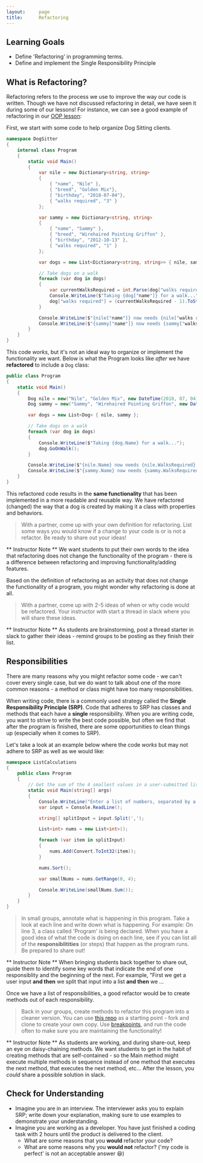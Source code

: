 ```yaml
---
layout:     page
title:      Refactoring
---
```

<!-- # Refactoring -->

## Learning Goals
* Define 'Refactoring' in programming terms.
* Define and implement the Single Responsibility Principle

## What is Refactoring?

Refactoring refers to the process we use to improve the way our code is written.  Though we have not discussed refactoring in detail, we have seen it during some of our lessons!  For instance, we can see a good example of refactoring in our [OOP lesson](/Mod1/Lessons/Week4/OOP.md):

First, we start with some code to help organize Dog Sitting clients.  

```c#
namespace DogSitter
{
    internal class Program
    {
        static void Main()
        {
            var nile = new Dictionary<string, string>
            {
                { "name", "Nile" },
                { "breed", "Golden Mix"},
                { "birthday", "2018-07-04"},
                { "walks required", "3" }
            };

            var sammy = new Dictionary<string, string>
            {
                { "name", "Sammy" },
                { "breed", "Wirehaired Pointing Griffon" },
                { "birthday", "2012-10-13" },
                { "walks required", "1" }
            };

            var dogs = new List<Dictionary<string, string>> { nile, sammy };

            // Take dogs on a walk
            foreach (var dog in dogs)
            {
                var currentWalksRequired = int.Parse(dog["walks required"]);
                Console.WriteLine($"Taking {dog["name"]} for a walk...");
                dog["walks required"] = (currentWalksRequired - 1).ToString();
            }

            Console.WriteLine($"{nile["name"]} now needs {nile["walks required"]} walks");
            Console.WriteLine($"{sammy["name"]} now needs {sammy["walks required"]} walks");
        }
    }
}
```

This code _works_, but it's not an ideal way to organize or implement the functionality we want.  Below is what the Program looks like _after_ we have **refactored** to include a `Dog` class:

```c#
public class Program
{
    static void Main()
    {
        Dog nile = new("Nile", "Golden Mix", new DateTime(2018, 07, 04), 3);
        Dog sammy = new("Sammy", "Wirehaired Pointing Griffon", new DateTime(2012, 10, 13), 1);

        var dogs = new List<Dog> { nile, sammy };

        // Take dogs on a walk
        foreach (var dog in dogs)
        {
            Console.WriteLine($"Taking {dog.Name} for a walk...");
            dog.GoOnWalk();
        }

        Console.WriteLine($"{nile.Name} now needs {nile.WalksRequired} walks");
        Console.WriteLine($"{sammy.Name} now needs {sammy.WalksRequired} walks");
    }
}
```

This refactored code results in the **same functionality** that has been implemented in a more readable and reusable way.  We have refactored (changed) the way that a dog is created by making it a class with properties and behaviors.

> With a partner, come up with your own definition for refactoring.  List some ways you would know if a change to your code is or is not a refactor. Be ready to share out your ideas!

** Instructor Note ** We want students to put their own words to the idea that refactoring does not change the functionality of the program - there is a difference between refactoring and improving functionality/adding features.

Based on the definition of refactoring as an activity that does not change the functionality of a program, you might wonder why refactoring is done at all.  

> With a partner, come up with 2-5 ideas of when or why code would be refactored.  Your instructor with start a thread in slack where you will share these ideas.

** Instructor Note **  As students are brainstorming, post a thread starter in slack to gather their ideas - remind groups to be posting as they finish their list. 

## Responsibilities

There are many reasons why you might refactor some code - we can't cover every single case, but we do want to talk about one of the more common reasons - a method or class might have too many responsibilities.

When writing code, there is a commonly used strategy called the **Single Responsibility Principle (SRP)**.  Code that adheres to SRP has classes and methods that each have a **single** responsibility.  When you are writing code, you want to strive to write the best code possible, but often we find that after the program is finished, there are some opportunities to clean things up (especially when it comes to SRP).

Let's take a look at an example below where the code _works_ but may not adhere to SRP as well as we would like:

```c#
namespace ListCalculations
{
    public class Program
    {
        // Get the sum of the 4 smallest values in a user-submitted list
        static void Main(string[] args)
        {
            Console.WriteLine("Enter a list of numbers, separated by a comma:");
            var input = Console.ReadLine();

            string[] splitInput = input.Split(',');

            List<int> nums = new List<int>();

            foreach (var item in splitInput)
            {
                nums.Add(Convert.ToInt32(item));
            }

            nums.Sort();

            var smallNums = nums.GetRange(0, 4);

            Console.WriteLine(smallNums.Sum());
        }
    }
}
```

> In small groups, annotate what is happening in this program.  Take a look at each line and write down what is happening. For example: On line 3, a class called 'Program' is being declared.  When you have a good idea of what the code is doing on each line, see if you can list all of the **responsiblitities** (or steps) that happen as the program runs.  Be prepared to share out!
<!-- I suggest having students reference the actual line number in their description of "what is happening" - this will help them be more clear and is good practice for technical articulation. -->

** Instructor Note ** When bringing students back together to share out, guide them to identify some key words that indicate the end of one responsiblity and the beginning of the next.  For example, "First we get a user input **and then** we split that input into a list **and then** we ...

Once we have a list of responsibilities, a good refactor would be to create methods out of each responsibility.

> Back in your groups, create methods to refactor this program into a cleaner version. You can use [this repo](https://github.com/turingschool-examples/ListCalculations_Launch) as a starting point - fork and clone to create your own copy.  Use [breakpoints](/Mod1/Lessons/week2/Debugging.md), and run the code often to make sure you are maintaining the functionality!

** Instructor Note **  As students are working, and during share-out, keep an eye on daisy-chaining methods.  We want students to get in the habit of creating methods that are self-contained - so the Main method might execute multiple methods in sequence instead of one method that executes the next method, that executes the next method, etc...  After the lesson, you _could_ share a possible solution in slack.

## Check for Understanding
* Imagine you are in an interview.  The interviewer asks you to explain SRP; write down your explanation, making sure to use examples to demonstrate your understanding.
* Imagine you are working as a developer.  You have just finished a coding task with 2 hours until the product is delivered to the client.  
    - What are some reasons that you **would** refactor your code?  
    - What are some reasons why you **would not** refactor? ('my code is perfect' is not an acceptable answer 😆)
<!-- Really like the connections to GETTING THE JOB (interview) and DOING THE JOB (working with client) - when we do the review of the CFUs, we want to ensure that instructors are hammering home HOW this prepares students for the challenges they will face! -->